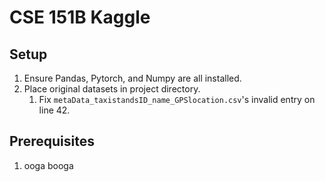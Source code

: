 # CSE 151B Kaggle
## Setup
1. Ensure Pandas, Pytorch, and Numpy are all installed.
2. Place original datasets in project directory.
    1. Fix `metaData_taxistandsID_name_GPSlocation.csv`'s invalid entry on line 42.
## Prerequisites
1. ooga booga